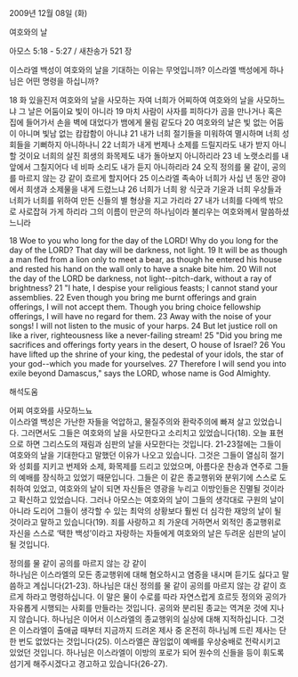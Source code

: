 2009년 12월 08일 (화)

여호와의 날



아모스 5:18 - 5:27 / 새찬송가 521 장


이스라엘 백성이 여호와의 날을 기대하는 이유는 무엇입니까? 
이스라엘 백성에게 하나님은 어떤 명령을 하십니까?  

18 화 있을진저 여호와의 날을 사모하는 자여 너희가 어찌하여 여호와의 날을 사모하느냐 그 날은 어둠이요 빛이 아니라 19 마치 사람이 사자를 피하다가 곰을 만나거나 혹은 집에 들어가서 손을 벽에 대었다가 뱀에게 물림 같도다 20 여호와의 날은 빛 없는 어둠이 아니며 빛남 없는 캄캄함이 아니냐 21 내가 너희 절기들을 미워하여 멸시하며 너희 성회들을 기뻐하지 아니하나니 22 너희가 내게 번제나 소제를 드릴지라도 내가 받지 아니할 것이요 너희의 살진 희생의 화목제도 내가 돌아보지 아니하리라 23 네 노랫소리를 내 앞에서 그칠지어다 네 비파 소리도 내가 듣지 아니하리라 24 오직 정의를 물 같이, 공의를 마르지 않는 강 같이 흐르게 할지어다 25 이스라엘 족속아 너희가 사십 년 동안 광야에서 희생과 소제물을 내게 드렸느냐 26 너희가 너희 왕 식굿과 기윤과 너희 우상들과 너희가 너희를 위하여 만든 신들의 별 형상을 지고 가리라 27 내가 너희를 다메섹 밖으로 사로잡혀 가게 하리라 그의 이름이 만군의 하나님이라 불리우는 여호와께서 말씀하셨느니라   

18 Woe to you who long for the day of the LORD! Why do you long for the day of the LORD? That day will be darkness, not light. 19 It will be as though a man fled from a lion only to meet a bear, as though he entered his house and rested his hand on the wall only to have a snake bite him. 20 Will not the day of the LORD be darkness, not light--pitch-dark, without a ray of brightness? 21 "I hate, I despise your religious feasts; I cannot stand your assemblies. 22 Even though you bring me burnt offerings and grain offerings, I will not accept them. Though you bring choice fellowship offerings, I will have no regard for them. 23 Away with the noise of your songs! I will not listen to the music of your harps. 24 But let justice roll on like a river, righteousness like a never-failing stream! 25 "Did you bring me sacrifices and offerings forty years in the desert, O house of Israel? 26 You have lifted up the shrine of your king, the pedestal of your idols, the star of your god--which you made for yourselves. 27 Therefore I will send you into exile beyond Damascus," says the LORD, whose name is God Almighty.

해석도움





어찌 여호와를 사모하느뇨  
이스라엘 백성은 가난한 자들을 억압하고, 물질주의와 환락주의에 빠져 살고 있었습니다. 그러면서도 그들은 여호와의 날을 사모한다고 소리치고 있었습니다(18). 오늘 표현으로 하면 그리스도의 재림과 심판의 날을 사모한다는 것입니다. 21-23절에는 그들이 여호와의 날을 기대한다고 말했던 이유가 나오고 있습니다. 그것은 그들이 열심히 절기와 성회를 지키고 번제와 소제, 화목제를 드리고 있었으며, 아름다운 찬송과 연주로 그들의 예배를 장식하고 있었기 때문입니다. 그들은 이 같은 종교행위와 분위기에 스스로 도취하여 있었고, 여호와의 날이 되면 자신들은 영광을 누리고 이방인들은 진멸될 것이라고 확신하고 있었습니다. 그러나 아모스는 여호와의 날이 그들의 생각대로 구원의 날이 아니라 도리어 그들이 생각할 수 있는 최악의 상황보다 훨씬 더 심각한 재앙의 날이 될 것이라고 말하고 있습니다(19). 죄를 사랑하고 죄 가운데 거하면서 외적인 종교행위로 자신을 스스로 ‘택한 백성’이라고 자랑하는 자들에게 여호와의 날은 두려운 심판의 날이 될 것입니다.      

정의를 물 같이 공의를 마르지 않는 강 같이  
하나님은 이스라엘의 모든 종교행위에 대해 혐오하시고 염증을 내시며 듣기도 싫다고 말씀하고 계십니다(21-23). 하나님은 대신 정의를 물 같이 공의를 마르지 않는 강 같이 흐르게 하라고 명령하십니다. 이 말은 물이 수로를 따라 자연스럽게 흐르듯 정의와 공의가 자유롭게 시행되는 사회를 만들라는 것입니다. 공의와 분리된 종교는 역겨운 것에 지나지 않습니다. 하나님은 이어서 이스라엘의 종교행위의 실상에 대해 지적하십니다. 그것은 이스라엘이 출애굽 때부터 지금까지 드려온 제사 중 온전히 하나님께 드린 제사는 단 한 번도 없었다는 것입니다(25). 이스라엘은 끊임없이 예배를 우상숭배로 전락시키고 있었던 것입니다. 하나님은 이스라엘이 이방의 포로가 되어 원수의 신들을 등이 휘도록 섬기게 해주시겠다고 경고하고 있습니다(26-27).